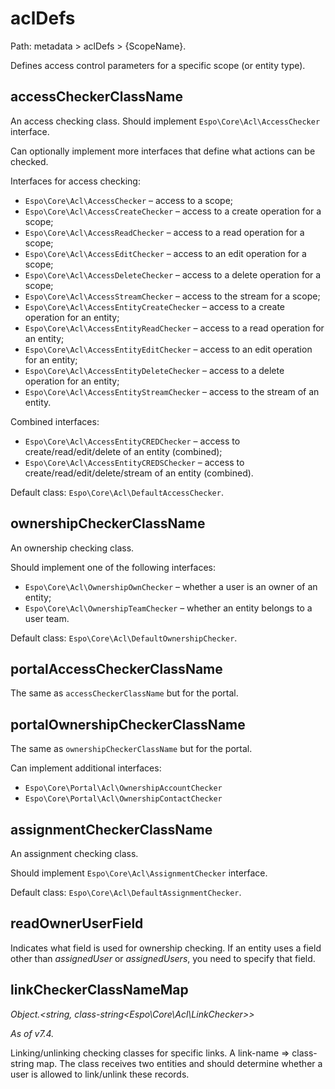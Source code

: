 # aclDefs

Path: metadata > aclDefs > {ScopeName}.

Defines access control parameters for a specific scope (or entity type).

## accessCheckerClassName

An access checking class. Should implement `Espo\Core\Acl\AccessChecker` interface.

Can optionally implement more interfaces that define what actions can be checked.

Interfaces for access checking:

* `Espo\Core\Acl\AccessChecker` – access to a scope;
* `Espo\Core\Acl\AccessCreateChecker` – access to a create operation for a scope;
* `Espo\Core\Acl\AccessReadChecker` – access to a read operation for a scope;
* `Espo\Core\Acl\AccessEditChecker` – access to an edit operation for a scope;
* `Espo\Core\Acl\AccessDeleteChecker` – access to a delete operation for a scope;
* `Espo\Core\Acl\AccessStreamChecker` – access to the stream for a scope;
* `Espo\Core\Acl\AccessEntityCreateChecker` – access to a create operation for an entity;
* `Espo\Core\Acl\AccessEntityReadChecker` – access to a read operation for an entity;
* `Espo\Core\Acl\AccessEntityEditChecker` – access to an edit operation for an entity;
* `Espo\Core\Acl\AccessEntityDeleteChecker` – access to a delete operation for an entity;
* `Espo\Core\Acl\AccessEntityStreamChecker` – access to the stream of an entity.

Combined interfaces:

* `Espo\Core\Acl\AccessEntityCREDChecker` – access to create/read/edit/delete of an entity (combined);
* `Espo\Core\Acl\AccessEntityCREDSChecker` – access to create/read/edit/delete/stream of an entity (combined).


Default class: `Espo\Core\Acl\DefaultAccessChecker`.


## ownershipCheckerClassName

An ownership checking class.

Should implement one of the following interfaces:

* `Espo\Core\Acl\OwnershipOwnChecker`  – whether a user is an owner of an entity;
* `Espo\Core\Acl\OwnershipTeamChecker` – whether an entity belongs to a user team.

Default class: `Espo\Core\Acl\DefaultOwnershipChecker`.

## portalAccessCheckerClassName

The same as `accessCheckerClassName` but for the portal.

## portalOwnershipCheckerClassName

The same as `ownershipCheckerClassName` but for the portal.

Can implement additional interfaces:

* `Espo\Core\Portal\Acl\OwnershipAccountChecker`
* `Espo\Core\Portal\Acl\OwnershipContactChecker`

## assignmentCheckerClassName

An assignment checking class.

Should implement `Espo\Core\Acl\AssignmentChecker` interface.

Default class: `Espo\Core\Acl\DefaultAssignmentChecker`.

## readOwnerUserField

Indicates what field is used for ownership checking. If an entity uses a field other than *assignedUser* or *assignedUsers*, you need to specify that field.

## linkCheckerClassNameMap 

*Object.<string, class-string<Espo\Core\Acl\LinkChecker\>\>*

*As of v7.4.*

Linking/unlinking checking classes for specific links. A link-name => class-string map. The class receives two entities and should determine whether a user is allowed to link/unlink these records.
